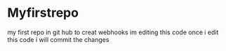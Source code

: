 # Myfirstrepo
my first repo in git hub
to creat webhooks im editing this code 
once i edit this code i will commit the changes 
